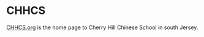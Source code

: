 # CHHCS

[CHHCS.org](https://www.chhcs.org) is the home page to Cherry Hill Chinese School in south Jersey. 

